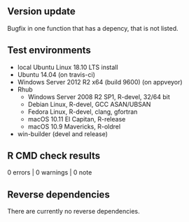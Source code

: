 ## Version update

Bugfix in one function that has a depency, that is not listed.

## Test environments

* local Ubuntu Linux 18.10 LTS install
* Ubuntu 14.04 (on travis-ci)
* Windows Server 2012 R2 x64 (build 9600) (on appveyor)
* Rhub
  * Windows Server 2008 R2 SP1, R-devel, 32/64 bit
  * Debian Linux, R-devel, GCC ASAN/UBSAN
  * Fedora Linux, R-devel, clang, gfortran
  * macOS 10.11 El Capitan, R-release
  * macOS 10.9 Mavericks, R-oldrel
* win-builder (devel and release)

## R CMD check results

0 errors | 0 warnings | 0 note

## Reverse dependencies

There are currently no reverse dependencies.
